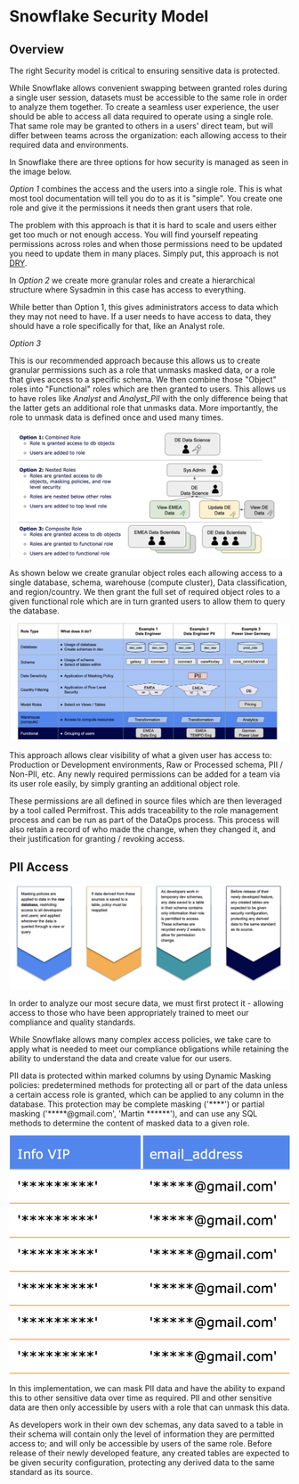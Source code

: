 # Snowflake Security Model

## Overview

The right Security model is critical to ensuring sensitive data is protected.

While Snowflake allows convenient swapping between granted roles during a single user session, datasets must be accessible to the same role in order to analyze them together. To create a seamless user experience, the user should be able to access all data required to operate using a single role. That same role may be granted to others in a users' direct team, but will differ between teams across the organization: each allowing access to their required data and environments.

In Snowflake there are three options for how security is managed as seen in the image below.

*Option 1* combines the access and the users into a single role. This is what most tool documentation will tell you do to as it is "simple". You create one role and give it the permissions it needs then grant users that role.

The problem with this approach is that it is hard to scale and users either get too much or not enough access. You will find yourself repeating permissions across roles and when those permissions need to be updated you need to update them in many places. Simply put, this approach is not [DRY](https://en.wikipedia.org/wiki/Don%27t_repeat_yourself).

In *Option 2* we create more granular roles and create a hierarchical structure where Sysadmin in this case has access to everything.

While better than Option 1, this gives administrators access to data which they may not need to have. If a user needs to have access to data, they should have a role specifically for that, like an Analyst role.

*Option 3*

This is our recommended approach because this allows us to create granular permissions such as a role that unmasks masked data, or a role that gives access to a specific schema. We then combine those "Object" roles into "Functional" roles which are then granted to users. This allows us to have roles like _Analyst_ and _Analyst\_PII_ with the only difference being that the latter gets an additional role that unmasks data. More importantly, the role to unmask data is defined once and used many times.

![db-auth-std-e1](./assets/db-auth-std1.png)

As shown below we create granular object roles each allowing access to a single database, schema, warehouse (compute cluster), Data classification, and region/country. We then grant the full set of required object roles to a given functional role which are in turn granted users to allow them to query the database.

![db-auth-std-e1](./assets/db-auth-std2.png)

This approach allows clear visibility of what a given user has access to: Production or Development environments, Raw or Processed schema, PII / Non-PII, etc. Any newly required permissions can be added for a team via its user role easily, by simply granting an additional object role.

These permissions are all defined in source files which are then leveraged by a tool called Permifrost. This adds traceability to the role management process and can be run as part of the DataOps process. This process will also retain a record of who made the change, when they changed it, and their justification for granting / revoking access.

## PII Access

![db-auth-std-e1](./assets/db-auth-std3.png)

In order to analyze our most secure data, we must first protect it - allowing access to those who have been appropriately trained to meet our compliance and quality standards.

While Snowflake allows many complex access policies, we take care to apply what is needed to meet our compliance obligations while retaining the ability to understand the data and create value for our users.

PII data is protected within marked columns by using Dynamic Masking policies: predetermined methods for protecting all or part of the data unless a certain access role is granted, which can be applied to any column in the database. This protection may be complete masking ('\*\*\*\*') or partial masking ('\*\*\*\*\*@gmail.com', 'Martin \*\*\*\*\*\*'), and can use any SQL methods to determine the content of masked data to a given role.

![db-auth-std-e1](./assets/db-auth-std4.png)

In this implementation, we can mask PII data and have the ability to expand this to other sensitive data over time as required. PII and other sensitive data are then only accessible by users with a role that can unmask this data.

As developers work in their own dev schemas, any data saved to a table in their schema will contain only the level of information they are permitted access to; and will only be accessible by users of the same role. Before release of their newly developed feature, any created tables are expected to be given security configuration, protecting any derived data to the same standard as its source.
